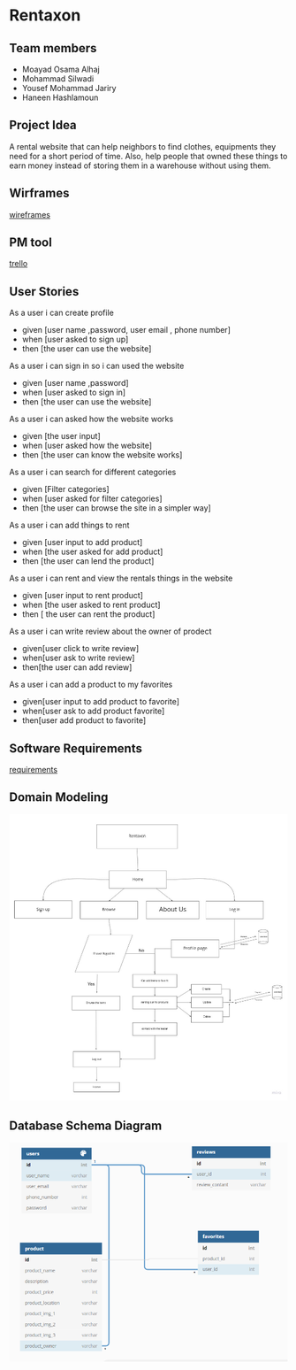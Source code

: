# Rentaxon

## Team members

- Moayad Osama Alhaj
- Mohammad Silwadi
- Yousef Mohammad Jariry
- Haneen Hashlamoun

## Project Idea

A rental website that can help neighbors to find clothes, equipments they need for a short period of time. Also, help people that owned these things to earn money instead of storing them in a warehouse without using them.

## Wirframes

[wireframes](https://www.figma.com/file/OQoY3ahexfNbjrXTwPXWUr/Rentaxon?node-id=0%3A1)

## PM tool

[trello](https://trello.com/b/TEUwMKJE/rentaxon)

## User Stories
  
As a user i can create profile

- given [user name ,password, user email , phone number]
- when [user asked to sign up]
- then [the user can use the website]

As a user i can sign in so i can used the website

- given [user name ,password]
- when [user asked to sign in]
- then [the user can use the website]

As a user i can asked how the website works

- given [the user input]
- when [user asked how the website]
- then [the user can know the website works]

As a user i can search for different categories

- given [Filter categories]
- when [user asked for filter categories]
- then [the user can browse the site in a simpler way]

As a user i can add things to rent

- given [user input to add product]
- when [the user asked for add product]
- then [the user can lend the product]

As a user i can rent and view the rentals things in the website

- given [user input to rent product]
- when [the user asked to rent product]
- then [ the user can rent the product]

As a user i can write review about the owner of prodect

- given[user click to write review]
- when[user ask to write review]
- then[the user can add review]

As a user i can add a product to my favorites

- given[user input to add product to favorite]
- when[user ask to add product favorite]
- then[user add product to favorite]

## Software Requirements

[requirements](requirements.md)

## Domain Modeling

![Domain Modeling](assets/Data-flow.jpg)

## Database Schema Diagram
  
![er_digram](assets/er_digram.PNG)
